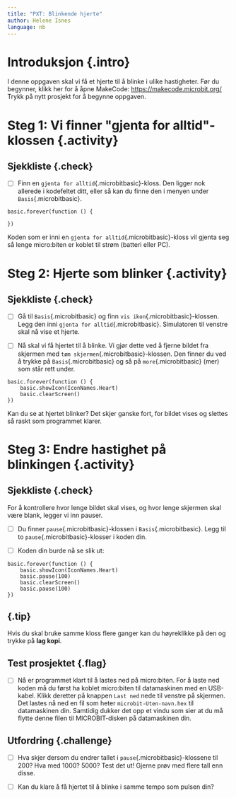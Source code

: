 ```yaml
---
title: "PXT: Blinkende hjerte"
author: Helene Isnes
language: nb
---
```



# Introduksjon {.intro}
I denne oppgaven skal vi få et hjerte til å blinke i ulike hastigheter.
Før du begynner, klikk her for å åpne MakeCode: https://makecode.microbit.org/
Trykk på nytt prosjekt for å begynne oppgaven.

# Steg 1: Vi finner "gjenta for alltid"-klossen {.activity}

## Sjekkliste {.check}

- [ ] Finn en `gjenta for alltid`{.microbitbasic}-kloss. Den ligger nok allerede
i kodefeltet ditt, eller så kan du finne den i menyen under `Basis`{.microbitbasic}.

```microbit
basic.forever(function () {

})
```

Koden som er inni en `gjenta for alltid`{.microbitbasic}-kloss vil gjenta seg så
lenge micro:biten er koblet til strøm (batteri eller PC).


# Steg 2: Hjerte som blinker {.activity}

## Sjekkliste {.check}

- [ ] Gå til `Basis`{.microbitbasic} og finn `vis ikon`{.microbitbasic}-klossen.
  Legg den inni `gjenta for alltid`{.microbitbasic}. Simulatoren til venstre
  skal nå vise et hjerte.

- [ ] Nå skal vi få hjertet til å blinke. Vi gjør dette ved å fjerne bildet fra
  skjermen med `tøm skjermen`{.microbitbasic}-klossen. Den finner du ved å
  trykke på `Basis`{.microbitbasic} og så på `more`{.microbitbasic} (mer) som
  står rett under.

```microbit
basic.forever(function () {
    basic.showIcon(IconNames.Heart)
    basic.clearScreen()
})
```

Kan du se at hjertet blinker? Det skjer ganske fort, for bildet vises og slettes
så raskt som programmet klarer.

# Steg 3: Endre hastighet på blinkingen {.activity}

## Sjekkliste {.check}

For å kontrollere hvor lenge bildet skal vises, og hvor lenge skjermen skal være
blank, legger vi inn pauser.

- [ ] Du finner `pause`{.microbitbasic}-klossen i `Basis`{.microbitbasic}. Legg
  til to `pause`{.microbitbasic}-klosser i koden din.

- [ ] Koden din burde nå se slik ut:

```microbit
basic.forever(function () {
    basic.showIcon(IconNames.Heart)
    basic.pause(100)
    basic.clearScreen()
    basic.pause(100)
})
```

## {.tip}

Hvis du skal bruke samme kloss flere ganger kan du høyreklikke på den og trykke
på __lag kopi__.

## Test prosjektet {.flag}

- [ ] Nå er programmet klart til å lastes ned på micro:biten. For å laste ned
  koden må du først ha koblet micro:biten til datamaskinen med en USB-kabel.
  Klikk deretter på knappen `Last ned` nede til venstre på skjermen. Det lastes
  nå ned en fil som heter `microbit-Uten-navn.hex` til datamaskinen din.
  Samtidig dukker det opp et vindu som sier at du må flytte denne filen til
  MICROBIT-disken på datamaskinen din.


## Utfordring {.challenge}

- [ ] Hva skjer dersom du endrer tallet i `pause`{.microbitbasic}-klossene til
  200? Hva med 1000? 5000? Test det ut! Gjerne prøv med flere tall enn disse.

- [ ] Kan du klare å få hjertet til å blinke i samme tempo som pulsen din?
